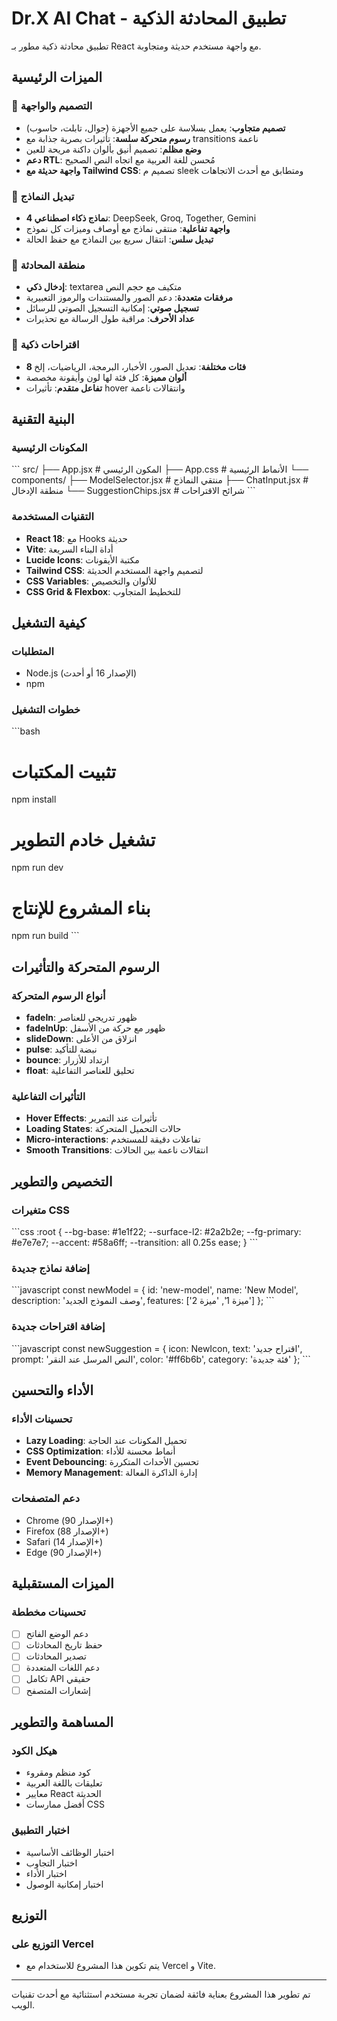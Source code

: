 # Dr.X AI Chat  - تطبيق المحادثة الذكية

تطبيق محادثة ذكية مطور بـ React مع واجهة مستخدم حديثة ومتجاوبة.

## الميزات الرئيسية

### 🎨 التصميم والواجهة
- **تصميم متجاوب**: يعمل بسلاسة على جميع الأجهزة (جوال، تابلت، حاسوب)
- **رسوم متحركة سلسة**: تأثيرات بصرية جذابة مع transitions ناعمة
- **وضع مظلم**: تصميم أنيق بألوان داكنة مريحة للعين
- **دعم RTL**: مُحسن للغة العربية مع اتجاه النص الصحيح
- **واجهة حديثة مع Tailwind CSS**: تصميم م sleek ومتطابق مع أحدث الاتجاهات

### 🤖 تبديل النماذج
- **4 نماذج ذكاء اصطناعي**: DeepSeek, Groq, Together, Gemini
- **واجهة تفاعلية**: منتقي نماذج مع أوصاف وميزات كل نموذج
- **تبديل سلس**: انتقال سريع بين النماذج مع حفظ الحالة

### 💬 منطقة المحادثة
- **إدخال ذكي**: textarea متكيف مع حجم النص
- **مرفقات متعددة**: دعم الصور والمستندات والرموز التعبيرية
- **تسجيل صوتي**: إمكانية التسجيل الصوتي للرسائل
- **عداد الأحرف**: مراقبة طول الرسالة مع تحذيرات

### 🎯 اقتراحات ذكية
- **8 فئات مختلفة**: تعديل الصور، الأخبار، البرمجة، الرياضيات، إلخ
- **ألوان مميزة**: كل فئة لها لون وأيقونة مخصصة
- **تفاعل متقدم**: تأثيرات hover وانتقالات ناعمة

## البنية التقنية

### المكونات الرئيسية
\`\`\`
src/
├── App.jsx                    # المكون الرئيسي
├── App.css                    # الأنماط الرئيسية
└── components/
    ├── ModelSelector.jsx      # منتقي النماذج
    ├── ChatInput.jsx         # منطقة الإدخال
    └── SuggestionChips.jsx   # شرائح الاقتراحات
\`\`\`

### التقنيات المستخدمة
- **React 18**: مع Hooks حديثة
- **Vite**: أداة البناء السريعة
- **Lucide Icons**: مكتبة الأيقونات
- **Tailwind CSS**: لتصميم واجهة المستخدم الحديثة
- **CSS Variables**: للألوان والتخصيص
- **CSS Grid & Flexbox**: للتخطيط المتجاوب

## كيفية التشغيل

### المتطلبات
- Node.js (الإصدار 16 أو أحدث)
- npm

### خطوات التشغيل
\`\`\`bash
# تثبيت المكتبات
npm install

# تشغيل خادم التطوير
npm run dev

# بناء المشروع للإنتاج
npm run build
\`\`\`

## الرسوم المتحركة والتأثيرات

### أنواع الرسوم المتحركة
- **fadeIn**: ظهور تدريجي للعناصر
- **fadeInUp**: ظهور مع حركة من الأسفل
- **slideDown**: انزلاق من الأعلى
- **pulse**: نبضة للتأكيد
- **bounce**: ارتداد للأزرار
- **float**: تحليق للعناصر التفاعلية

### التأثيرات التفاعلية
- **Hover Effects**: تأثيرات عند التمرير
- **Loading States**: حالات التحميل المتحركة
- **Micro-interactions**: تفاعلات دقيقة للمستخدم
- **Smooth Transitions**: انتقالات ناعمة بين الحالات

## التخصيص والتطوير

### متغيرات CSS
\`\`\`css
:root {
  --bg-base: #1e1f22;
  --surface-l2: #2a2b2e;
  --fg-primary: #e7e7e7;
  --accent: #58a6ff;
  --transition: all 0.25s ease;
}
\`\`\`

### إضافة نماذج جديدة
\`\`\`javascript
const newModel = {
  id: 'new-model',
  name: 'New Model',
  description: 'وصف النموذج الجديد',
  features: ['ميزة 1', 'ميزة 2']
};
\`\`\`

### إضافة اقتراحات جديدة
\`\`\`javascript
const newSuggestion = {
  icon: NewIcon,
  text: 'اقتراح جديد',
  prompt: 'النص المرسل عند النقر',
  color: '#ff6b6b',
  category: 'فئة جديدة'
};
\`\`\`

## الأداء والتحسين

### تحسينات الأداء
- **Lazy Loading**: تحميل المكونات عند الحاجة
- **CSS Optimization**: أنماط محسنة للأداء
- **Event Debouncing**: تحسين الأحداث المتكررة
- **Memory Management**: إدارة الذاكرة الفعالة

### دعم المتصفحات
- Chrome (الإصدار 90+)
- Firefox (الإصدار 88+)
- Safari (الإصدار 14+)
- Edge (الإصدار 90+)

## الميزات المستقبلية

### تحسينات مخططة
- [ ] دعم الوضع الفاتح
- [ ] حفظ تاريخ المحادثات
- [ ] تصدير المحادثات
- [ ] دعم اللغات المتعددة
- [ ] تكامل API حقيقي
- [ ] إشعارات المتصفح

## المساهمة والتطوير

### هيكل الكود
- كود منظم ومقروء
- تعليقات باللغة العربية
- معايير React الحديثة
- أفضل ممارسات CSS

### اختبار التطبيق
- اختبار الوظائف الأساسية
- اختبار التجاوب
- اختبار الأداء
- اختبار إمكانية الوصول

## التوزيع

### التوزيع على Vercel
- يتم تكوين هذا المشروع للاستخدام مع Vercel و Vite.

---

تم تطوير هذا المشروع بعناية فائقة لضمان تجربة مستخدم استثنائية مع أحدث تقنيات الويب.
